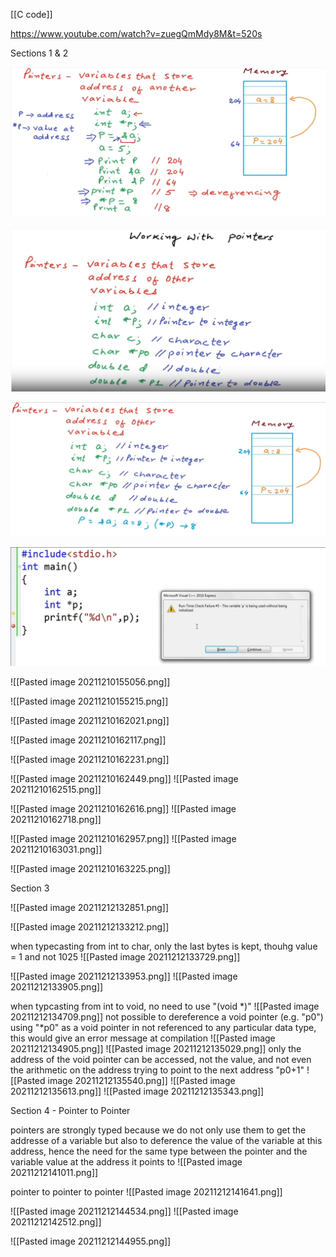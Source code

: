 [[C code]]

https://www.youtube.com/watch?v=zuegQmMdy8M&t=520s

Sections 1 & 2

![[pointers1.png]](../pictures/pointers1.png)

![[pointers2.png]](../pictures/pointers2.png)

![[pointers3.png]](../pictures/pointers3.png)

![[pointers4.png]](../pictures/pointers4.png)

![[Pasted image 20211210155056.png]]

![[Pasted image 20211210155215.png]]

![[Pasted image 20211210162021.png]]

![[Pasted image 20211210162117.png]]

![[Pasted image 20211210162231.png]]

![[Pasted image 20211210162449.png]]
![[Pasted image 20211210162515.png]]

![[Pasted image 20211210162616.png]]
![[Pasted image 20211210162718.png]]

![[Pasted image 20211210162957.png]]
![[Pasted image 20211210163031.png]]


![[Pasted image 20211210163225.png]]

Section 3

![[Pasted image 20211212132851.png]]

![[Pasted image 20211212133212.png]]

when typecasting from int to char, only the last bytes is kept, thouhg value = 1 and not 1025
![[Pasted image 20211212133729.png]]

![[Pasted image 20211212133953.png]]
![[Pasted image 20211212133905.png]]

when typcasting from int to void, no need to use "(void *)" 
![[Pasted image 20211212134709.png]]
not possible to dereference a void pointer (e.g. "p0") using "*p0" as a void pointer in not referenced to any particular data type, this would give an error message at compilation
![[Pasted image 20211212134905.png]]
![[Pasted image 20211212135029.png]]
only the address of the void pointer can be accessed, not the value, and not even the arithmetic on the address trying to point to the next address "p0+1"
![[Pasted image 20211212135540.png]]
![[Pasted image 20211212135613.png]]
![[Pasted image 20211212135343.png]]

Section 4 - Pointer to Pointer

pointers are strongly typed because we do not only use them to get the addresse of a variable but also to deference the value of the variable at this address, hence the need for the same type between the pointer and the variable value at the address it points to
![[Pasted image 20211212141011.png]]

pointer to pointer to pointer
![[Pasted image 20211212141641.png]]

![[Pasted image 20211212144534.png]]
![[Pasted image 20211212142512.png]]

![[Pasted image 20211212144955.png]]